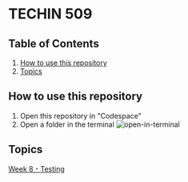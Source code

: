 # TECHIN 509

## Table of Contents
1. [How to use this repository](#how-to-use)
1. [Topics](#topics)

<a name="how-to-use"></a>
## How to use this repository

1. Open this repository in "Codespace"
1. Open a folder in the terminal
    ![open-in-terminal](https://pub-d029cb75981a4541b9f0bc8dd8240cf0.r2.dev/week8/2023-11-15_22-54.png)

<a name="topics"></a>
## Topics
[Week 8 - Testing](./week8_testing/README.md)